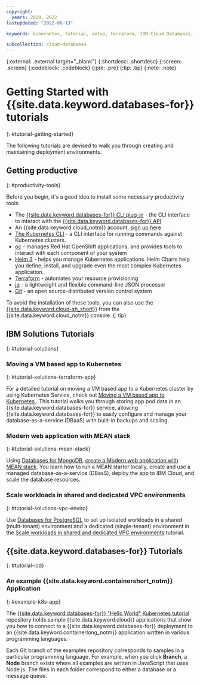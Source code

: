 ```yaml
---
copyright:
  years: 2019, 2022
lastupdated: "2022-06-13"

keywords: kubernetes, tutorial, setup, terraform, IBM Cloud Databases, ICD

subcollection: cloud-databases
---
```


{:external: .external target="_blank"}
{:shortdesc: .shortdesc}
{:screen: .screen}
{:codeblock: .codeblock}
{:pre: .pre}
{:tip: .tip}
{:note: .note}

# Getting Started with {{site.data.keyword.databases-for}} tutorials 
{: #tutorial-getting-started}

The following tutorials are devised to walk you through creating and maintaining deployment environments.

## Getting productive 
{: #productivity-tools}

Before you begin, it's a good idea to install some necessary productivity tools:

- The [{{site.data.keyword.databases-for}} CLI plug-in](https://cloud.ibm.com/docs/databases-cli-plugin) - the CLI interface to interact with the [{{site.data.keyword.databases-for}} API](https://cloud.ibm.com/apidocs/cloud-databases-api/cloud-databases-api-v5#introduction)
- An {{site.data.keyword.cloud_notm}} account, [sign up here](https://cloud.ibm.com/registration/)
- [The Kubernetes CLI](https://kubernetes.io/docs/tasks/tools/install-kubectl/) - a CLI interface for running commands against Kubernetes clusters.
- [oc](https://docs.openshift.com/container-platform/4.7/cli_reference/openshift_cli/getting-started-cli.html) - manages Red Hat OpenShift applications, and provides tools to interact with each component of your system
- [Helm 3](https://helm.sh/) - helps you manage Kubernetes applications. Helm Charts help you define, install, and upgrade even the most complex Kubernetes application.
- [Terraform](https://learn.hashicorp.com/tutorials/terraform/install-cli) - automates your resource provisioning
- [jq](https://stedolan.github.io/jq/) - a lightweight and flexible command-line JSON processor
- [Git](https://git-scm.com/book/en/v2/Getting-Started-Installing-Git) - an open source-distributed version control system

To avoid the installation of these tools, you can also use the [{{site.data.keyword.cloud-sh_short}}](https://cloud.ibm.com/sh) from the {{site.data.keyword.cloud_notm}} console. {: tip}

## IBM Solutions Tutorials
{: #tutorial-solutions}

### Moving a VM based app to Kubernetes
{: #tutorial-solutions-terraform-app}

For a detailed tutorial on moving a VM based app to a Kubernetes cluster by using Kubernetes Service, check out [Moving a VM based app to Kubernetes
](/docs/solution-tutorials?topic=solution-tutorials-vm-to-containers-and-kubernetes). This tutorial walks you through storing app pod data in an {{site.data.keyword.databases-for}} service, allowing {{site.data.keyword.databases-for}} to easily configure and manage your database-as-a-service (DBaaS) with built-in backups and scaling.

### Modern web application with MEAN stack
{: #tutorial-solutions-mean-stack}

Using [Databases for MongoDB](/docs/databases-for-mongodb), [create a Modern web application with MEAN stack](/docs/solution-tutorials?topic=solution-tutorials-mean-stack). You learn how to run a MEAN starter locally, create and use a managed database-as-a-service (DBasS), deploy the app to IBM Cloud, and scale the database resources.

### Scale workloads in shared and dedicated VPC environments
{: #tutorial-solutions-vpc-enviro}

Use [Databases for PostgreSQL](/docs/databases-for-postgresql) to set up isolated workloads in a shared (multi-tenant) environment and a dedicated (single-tenant) environment in the [Scale workloads in shared and dedicated VPC environments](/docs/solution-tutorials?topic=solution-tutorials-vpc-scaling-dedicated-compute) tutorial.

## {{site.data.keyword.databases-for}} Tutorials
{: #tutorial-icd}

### An example {{site.data.keyword.containershort_notm}} Application
{: #example-k8s-app}

The [{{site.data.keyword.databases-for}} "Hello World" Kubernetes tutorial](https://github.com/IBM-Cloud/clouddatabases-helloworld-kubernetes-examples) repository holds sample {{site.data.keyword.cloud}} applications that show you how to connect to a {{site.data.keyword.databases-for}} deployment to an {{site.data.keyword.containerlong_notm}} application written in various programming languages.  

Each Git branch of the examples repository corresponds to samples in a particular programming language. For example, when you click **Branch**, a **Node** branch exists where all examples are written in JavaScript that uses Node.js. The files in each folder correspond to either a database or a message queue.  
